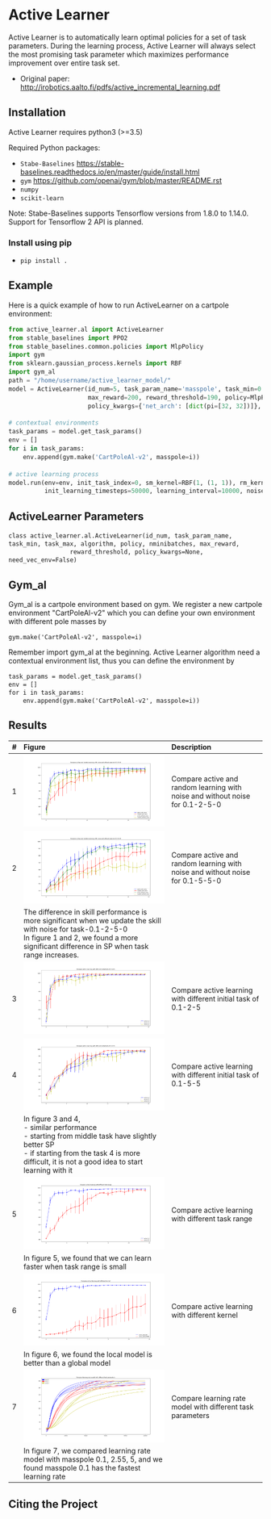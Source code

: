 # Active Learner

Active Learner is to automatically learn optimal policies for a set of task parameters.
During the learning process, Active Learner will always select the most promising task
parameter which maximizes performance improvement over entire task set.

- Original paper: http://irobotics.aalto.fi/pdfs/active_incremental_learning.pdf
## Installation
Active Learner requires python3 (>=3.5) 

Required Python packages:
- `Stabe-Baselines` https://stable-baselines.readthedocs.io/en/master/guide/install.html
- `gym` https://github.com/openai/gym/blob/master/README.rst
- `numpy`
- `scikit-learn`

Note: Stabe-Baselines supports Tensorflow versions from 1.8.0 to 1.14.0. Support for Tensorflow 2 API is planned.

### Install using pip
- `pip install .`

## Example
Here is a quick example of how to run ActiveLearner on a cartpole environment:
```python
from active_learner.al import ActiveLearner
from stable_baselines import PPO2
from stable_baselines.common.policies import MlpPolicy
import gym
from sklearn.gaussian_process.kernels import RBF
import gym_al
path = "/home/username/active_learner_model/"
model = ActiveLearner(id_num=5, task_param_name='masspole', task_min=0.1, task_max=5, algorithm=PPO2,
                      max_reward=200, reward_threshold=190, policy=MlpPolicy,
                      policy_kwargs={'net_arch': [dict(pi=[32, 32])]}, need_vec_env=True)

# contextual environments
task_params = model.get_task_params()
env = []
for i in task_params:
    env.append(gym.make('CartPoleAl-v2', masspole=i))

# active learning process
model.run(env=env, init_task_index=0, sm_kernel=RBF(1, (1, 1)), rm_kernel=RBF(1, (1, 1)), path=path+"1/", 
          init_learning_timesteps=50000, learning_interval=10000, noise_coef=0.01)
```
## ActiveLearner Parameters
```
class active_learner.al.ActiveLearner(id_num, task_param_name, task_min, task_max, algorithm, policy, nminibatches, max_reward,
                 reward_threshold, policy_kwargs=None, need_vec_env=False)
```

## Gym_al
Gym_al is a cartpole environment based on gym. We register a new cartpole environment "CartPoleAl-v2" which
you can define your own environment with different pole masses by
```
gym.make('CartPoleAl-v2', masspole=i)
```
Remember import gym_al at the beginning.
Active Learner algorithm need a contextual environment list, thus you can define the environment by
```
task_params = model.get_task_params()
env = []
for i in task_params:
    env.append(gym.make('CartPoleAl-v2', masspole=i))
```

## Results


| #     | Figure   |  Description   |
| :------------- | :------------- | :------------- |
| 1 | ![f1](figures/f1.png ) | Compare active and random learning with noise and without noise for 0.1-2-5-0 |
| 2 | ![f2](figures/f2.png ) | Compare active and random learning with noise and without noise for 0.1-5-5-0 |
| | The difference in skill performance is more significant when we update the skill with noise for task-0.1-2-5-0<br>In figure 1 and 2, we found a more significant difference in SP when task range increases.|
| 3 | ![f3](figures/f3.png ) | Compare active learning with different initial task of 0.1-2-5 |
| 4 | ![f4](figures/f4.png ) | Compare active learning with different initial task of 0.1-5-5 |
| | In figure 3 and 4,<br>- similar performance<br>- starting from middle task have slightly better SP<br>- if starting from the task 4 is more difficult, it is not a good idea to start learning with it|
| 5 | ![f5](figures/f5.png ) | Compare active learning with different task range |
| | In figure 5, we found that we can learn faster when task range is small|
| 6 | ![f6](figures/f6.png ) | Compare active learning with different kernel |
| | In figure 6, we found the local model is better than a global model|
| 7 | ![f7](figures/f7.png ) | Compare learning rate model with different task parameters |
| | In figure 7, we compared learning rate model with masspole 0.1, 2.55, 5, and we found masspole 0.1 has the fastest learning rate |


## Citing the Project
